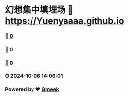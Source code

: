 # 幻想集中填埋场 :link: https://Yuenyaaaa.github.io 
### :page_facing_up: [0](https://Yuenyaaaa.github.io/tag.html) 
### :speech_balloon: 0 
### :hibiscus: 0 
### :alarm_clock: 2024-10-06 14:06:01 
### Powered by :heart: [Gmeek](https://github.com/Meekdai/Gmeek)
